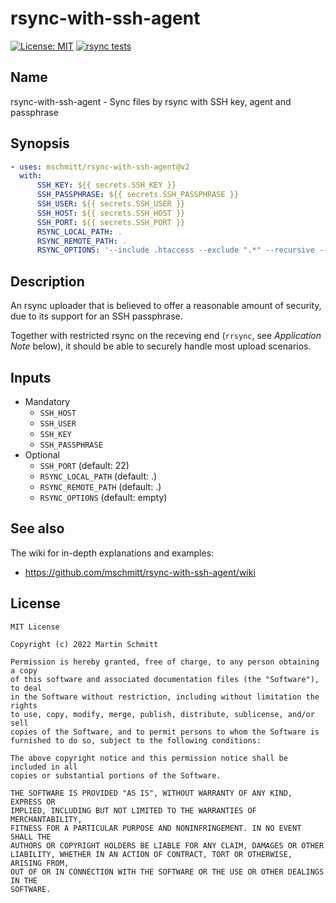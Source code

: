 # rsync-with-ssh-agent

 [![License: MIT](https://img.shields.io/badge/License-MIT-yellow.svg)](https://opensource.org/licenses/MIT) [![rsync tests](https://github.com/mschmitt/rsync-with-ssh-agent/actions/workflows/tests.yml/badge.svg)](https://github.com/mschmitt/rsync-with-ssh-agent/actions/workflows/tests.yml)

## Name

rsync-with-ssh-agent - Sync files by rsync with SSH key, agent and passphrase

## Synopsis

```yaml
- uses: mschmitt/rsync-with-ssh-agent@v2
  with: 
      SSH_KEY: ${{ secrets.SSH_KEY }}
      SSH_PASSPHRASE: ${{ secrets.SSH_PASSPHRASE }}
      SSH_USER: ${{ secrets.SSH_USER }}
      SSH_HOST: ${{ secrets.SSH_HOST }}
      SSH_PORT: ${{ secrets.SSH_PORT }}
      RSYNC_LOCAL_PATH: .
      RSYNC_REMOTE_PATH: .
      RSYNC_OPTIONS: '--include .htaccess --exclude ".*" --recursive --delete-excluded --verbose --dry-run' 
```

## Description

An rsync uploader that is believed to offer a reasonable amount of security, due to its support for an SSH passphrase.

Together with restricted rsync on the receving end (`rrsync`, see _Application Note_ below), it should be able to securely handle most upload scenarios.

## Inputs

* Mandatory
    * `SSH_HOST`
    * `SSH_USER`
    * `SSH_KEY`
    * `SSH_PASSPHRASE`
* Optional
    * `SSH_PORT` (default: 22)
    * `RSYNC_LOCAL_PATH` (default: .)
    * `RSYNC_REMOTE_PATH` (default: .)
    * `RSYNC_OPTIONS` (default: empty)

## See also

The wiki for in-depth explanations and examples: 

* https://github.com/mschmitt/rsync-with-ssh-agent/wiki

## License

```
MIT License

Copyright (c) 2022 Martin Schmitt

Permission is hereby granted, free of charge, to any person obtaining a copy
of this software and associated documentation files (the "Software"), to deal
in the Software without restriction, including without limitation the rights
to use, copy, modify, merge, publish, distribute, sublicense, and/or sell
copies of the Software, and to permit persons to whom the Software is
furnished to do so, subject to the following conditions:

The above copyright notice and this permission notice shall be included in all
copies or substantial portions of the Software.

THE SOFTWARE IS PROVIDED "AS IS", WITHOUT WARRANTY OF ANY KIND, EXPRESS OR
IMPLIED, INCLUDING BUT NOT LIMITED TO THE WARRANTIES OF MERCHANTABILITY,
FITNESS FOR A PARTICULAR PURPOSE AND NONINFRINGEMENT. IN NO EVENT SHALL THE
AUTHORS OR COPYRIGHT HOLDERS BE LIABLE FOR ANY CLAIM, DAMAGES OR OTHER
LIABILITY, WHETHER IN AN ACTION OF CONTRACT, TORT OR OTHERWISE, ARISING FROM,
OUT OF OR IN CONNECTION WITH THE SOFTWARE OR THE USE OR OTHER DEALINGS IN THE
SOFTWARE.
```
